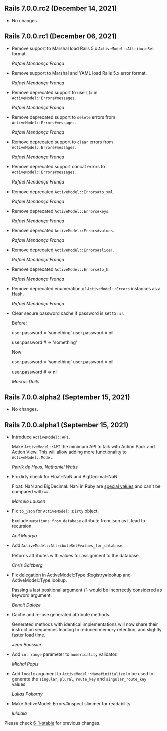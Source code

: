 ## Rails 7.0.0.rc2 (December 14, 2021) ##

*   No changes.

## Rails 7.0.0.rc1 (December 06, 2021) ##

*   Remove support to Marshal load Rails 5.x `ActiveModel::AttributeSet` format.

    *Rafael Mendonça França*

*   Remove support to Marshal and YAML load Rails 5.x error format.

    *Rafael Mendonça França*

*   Remove deprecated support to use `[]=` in `ActiveModel::Errors#messages`.

    *Rafael Mendonça França*

*   Remove deprecated support to `delete` errors from `ActiveModel::Errors#messages`.

    *Rafael Mendonça França*

*   Remove deprecated support to `clear` errors from `ActiveModel::Errors#messages`.

    *Rafael Mendonça França*

*   Remove deprecated support concat errors to `ActiveModel::Errors#messages`.

    *Rafael Mendonça França*

*   Remove deprecated `ActiveModel::Errors#to_xml`.

    *Rafael Mendonça França*

*   Remove deprecated `ActiveModel::Errors#keys`.

    *Rafael Mendonça França*

*   Remove deprecated `ActiveModel::Errors#values`.

    *Rafael Mendonça França*

*   Remove deprecated `ActiveModel::Errors#slice!`.

    *Rafael Mendonça França*

*   Remove deprecated `ActiveModel::Errors#to_h`.

    *Rafael Mendonça França*

*   Remove deprecated enumeration of `ActiveModel::Errors` instances as a Hash.

    *Rafael Mendonça França*

*   Clear secure password cache if password is set to `nil`

    Before:

       user.password = 'something'
       user.password = nil

       user.password # => 'something'

    Now:

       user.password = 'something'
       user.password = nil

       user.password # => nil

    *Markus Doits*

## Rails 7.0.0.alpha2 (September 15, 2021) ##

*   No changes.


## Rails 7.0.0.alpha1 (September 15, 2021) ##

*   Introduce `ActiveModel::API`.

    Make `ActiveModel::API` the minimum API to talk with Action Pack and Action View.
    This will allow adding more functionality to `ActiveModel::Model`.

    *Petrik de Heus*, *Nathaniel Watts*

*   Fix dirty check for Float::NaN and BigDecimal::NaN.

    Float::NaN and BigDecimal::NaN in Ruby are [special values](https://bugs.ruby-lang.org/issues/1720)
    and can't be compared with `==`.

    *Marcelo Lauxen*

*   Fix `to_json` for `ActiveModel::Dirty` object.

    Exclude `mutations_from_database` attribute from json as it lead to recursion.

    *Anil Maurya*

*   Add `ActiveModel::AttributeSet#values_for_database`.

    Returns attributes with values for assignment to the database.

    *Chris Salzberg*

*   Fix delegation in ActiveModel::Type::Registry#lookup and ActiveModel::Type.lookup.

    Passing a last positional argument `{}` would be incorrectly considered as keyword argument.

    *Benoit Daloze*

*   Cache and re-use generated attribute methods.

    Generated methods with identical implementations will now share their instruction sequences
    leading to reduced memory retention, and slightly faster load time.

    *Jean Boussier*

*   Add `in: range`  parameter to `numericality` validator.

    *Michal Papis*

*   Add `locale` argument to `ActiveModel::Name#initialize` to be used to generate the `singular`,
   `plural`, `route_key` and `singular_route_key` values.

    *Lukas Pokorny*

*   Make ActiveModel::Errors#inspect slimmer for readability

    *lulalala*

Please check [6-1-stable](https://github.com/rails/rails/blob/6-1-stable/activemodel/CHANGELOG.md) for previous changes.
